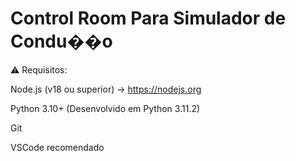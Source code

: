 # Control Room Para Simulador de Condu��o 
⚠️ Requisitos:

Node.js (v18 ou superior) → https://nodejs.org

Python 3.10+ (Desenvolvido em Python 3.11.2)

Git

VSCode recomendado